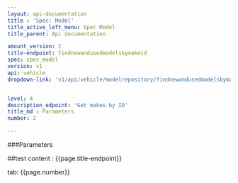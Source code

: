 ```yaml
---
layout: api-documentation
title : 'Spec: Model'
title_active_left_menu: Spec Model
title_parent: Api documentation

amount_version: 2
title-endpoint: findnewandusedmodelsbymakeid
spec: spec_model
version: v1
api: vehicle
dropdown-link: 'v1/api/vehicle/modelrepository/findnewandusedmodelsbymakeid'


level: 4
description_edpoint: 'Get makes by ID'
title_md : Parameters
number: 2

---
```


###Parameters

##test content : {{page.title-endpoint}} 

tab: {{page.number}}